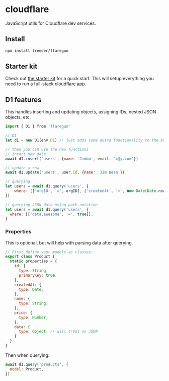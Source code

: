 # cloudflare

JavaScript utils for Cloudflare dev services. 

## Install

```sh
npm install treeder/flaregun
```

## Starter kit

Check out [the starter kit](./starter) for a quick start. This will setup everything you need to run a full-stack cloudflare app. 

## D1 features

This handles inserting and updating objects, assigning IDs, nested JSON objects, etc. 

```js
import { D1 } from 'flaregun'

// D1
let d1 = new D1(env.D1) // just adds some extra functionality to the built in d1 interface, you can still use it just as you normally would too.

// then you can use the new functions
// insert new data
await d1.insert('users', {name: 'Jimbo', email: 'x@y.com'})

// update a row
await d1.update('users', user.id, {name: 'Jim Bean'})

// querying
let users = await d1.query('users', {
    where: [['orgID', '=', orgID], ['createdAt', '>', new Date(Date.now() - 48 * 60 * 60 * 1000)]],
})

// querying JSON data using path notation
let users = await d1.query('users', {
  where: [['data.awesome', '=', true]],
}
```

### Properties

This is optional, but will help with parsing data after querying. 

```js
// First define your models as classes:
export class Product {
  static properties = {
    id: {
      type: String,
      primaryKey: true,
    },
    createdAt: {
      type: Date,
    },
    name: {
      type: String,
    },
    price: {
      type: Number,
    },
    data: {
      type: Object, // will treat as JSON
    }
  }
}
```

Then when querying:

```js
await d1.query('products', {
  model: Product,
})
```
